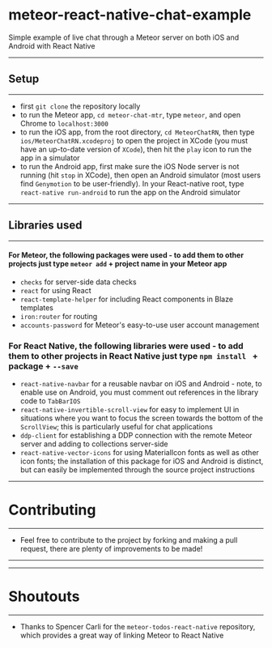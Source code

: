 # meteor-react-native-chat-example
Simple example of live chat through a Meteor server on both iOS and Android with React Native

*** 
## Setup 
****

- first `git clone` the repository locally
- to run the Meteor app, `cd meteor-chat-mtr`, type `meteor`, and open Chrome to `localhost:3000`
- to run the iOS app, from the root directory, `cd MeteorChatRN`, then type `ios/MeteorChatRN.xcodeproj` to open the project in XCode (you must have an up-to-date version of `XCode`), then hit the `play` icon to run the app in a simulator
- to run the Android app, first make sure the iOS Node server is not running (hit `stop` in XCode), then open an Android simulator (most users find `Genymotion` to be user-friendly). In your React-native root, type `react-native run-android` to run the app on the Android simulator

*** 
## Libraries used
**** 

#### For Meteor, the following packages were used - to add them to other projects just type `meteor add` + project name in your Meteor app
  - `checks` for server-side data checks
  - `react` for using React 
  - `react-template-helper` for including React components in Blaze templates
  - `iron:router` for routing
  - `accounts-password` for Meteor's easy-to-use user account management
  
### For React Native, the following libraries were used - to add them to other projects in React Native just type `npm install ` + package + `--save`
  - `react-native-navbar` for a reusable navbar on iOS and Android - note, to enable use on Android, you must comment out references in the library code to `TabBarIOS`
  - `react-native-invertible-scroll-view` for easy to implement UI in situations where you want to focus the screen towards the bottom of the `ScrollView`; this is particularly useful for chat applications
  - `ddp-client` for establishing a DDP connection with the remote Meteor server and adding to collections server-side
  - `react-native-vector-icons` for using MaterialIcon fonts as well as other icon fonts; the installation of this package for iOS and Android is distinct, but can easily be implemented through the source project instructions

**** 
# Contributing
**** 
- Feel free to contribute to the project by forking and making a pull request, there are plenty of improvements to be made!

**** 

****
# Shoutouts
**** 

- Thanks to Spencer Carli for the `meteor-todos-react-native` repository, which provides a great way of linking Meteor to React Native
